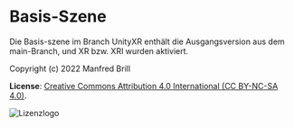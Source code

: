 # Basis-Szene

Die Basis-szene im Branch UnityXR enthält die Ausgangsversion aus dem main-Branch,
und XR bzw. XRI wurden aktiviert.


Copyright (c) 2022 Manfred Brill

**License**: [Creative Commons Attribution 4.0 International (CC BY-NC-SA 4.0)](https://creativecommons.org/licenses/by-nc-sa/4.0/).  

![Lizenzlogo](https://licensebuttons.net/l/by-nc-sa/3.0/de/88x31.png)
